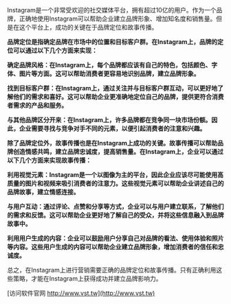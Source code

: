 Instagram是一个非常受欢迎的社交媒体平台，拥有超过10亿的用户。作为一个品牌，正确地使用Instagram可以帮助企业建立品牌形象、增加知名度和销售量。但是在这个平台上，成功的关键在于品牌定位和故事传播。

**品牌定位是指确定品牌在市场中的位置和目标客户群。在Instagram上，品牌的定位可以通过以下几个方面来实现：**

**确定品牌风格：在Instagram上，每个品牌都应该有自己的特色，包括颜色、字体、图片等方面。这可以帮助消费者更容易地识别品牌，建立品牌形象。**

**找到目标客户群：在Instagram上，通过关注并与目标客户群互动，可以更好地了解他们的需求和喜好。这可以帮助企业更准确地定位自己的品牌，提供更符合消费者需求的产品和服务。**

**与其他品牌区分开来：在Instagram上，许多品牌都在竞争同一块市场份额。因此，企业需要寻找与竞争对手不同的元素，以便引起消费者的注意和兴趣。**

**除了品牌定位外，故事传播也是在Instagram上成功的关键。故事传播可以帮助品牌创造情感共鸣，建立品牌忠诚度，提高销售量。在Instagram上，企业可以通过以下几个方面来实现故事传播：**

**利用视觉元素：Instagram是一个以图像为主的平台，因此企业应该尽可能使用高质量的图片和视频来吸引消费者的注意力。这些视觉元素可以帮助企业讲述自己的品牌故事，建立情感连接。**

**与用户互动：通过评论、点赞和分享等方式，企业可以与用户建立联系，了解他们的需求和反馈。这可以帮助企业更好地了解自己的受众，并将这些信息融入到品牌故事中。**

**利用用户生成的内容：企业可以鼓励用户分享自己对品牌的看法、使用体验和照片等内容。这些用户生成的内容可以帮助企业建立品牌形象，增加消费者的信任和忠诚度。**

总之，在Instagram上进行营销需要正确的品牌定位和故事传播。只有正确利用这些策略，才能在Instagram上获得成功并建立品牌影响力。


[访问软件官网 http://www.vst.tw](http://www.vst.tw)
